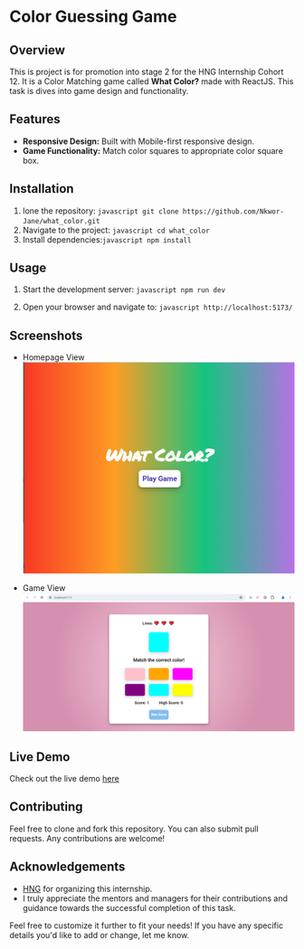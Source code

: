 # Color Guessing Game

## Overview

This is project is for promotion into stage 2 for the HNG Internship Cohort 12. It is  a Color Matching game called **What Color?** made with ReactJS. This task is dives into game design and functionality.

## Features

- **Responsive Design:** Built with Mobile-first responsive design.
- **Game Functionality:** Match color squares to appropriate color square box.

## Installation

1. lone the repository: ```javascript git clone https://github.com/Nkwor-Jane/what_color.git```
2. Navigate to the project: ```javascript cd what_color```
3. Install dependencies:```javascript npm install```

## Usage

1. Start the development server: ```javascript npm run dev```

2. Open your browser and navigate to: ```javascript http://localhost:5173/```

## Screenshots

- Homepage View
![Before View](public/what_color.png)

- Game View
![After View](public/what_color_game.png)

## Live Demo

Check out the live demo [here](https://janematchcolourgame.netlify.app/)

## Contributing

Feel free to clone and fork this repository. You can also submit pull requests. Any contributions are welcome!

## Acknowledgements

- [HNG](https://hng.tech/internship) for organizing this internship.
- I truly appreciate the mentors and managers for their contributions and guidance towards the successful completion of this task.

Feel free to customize it further to fit your needs! If you have any specific details you'd like to add or change, let me know.
